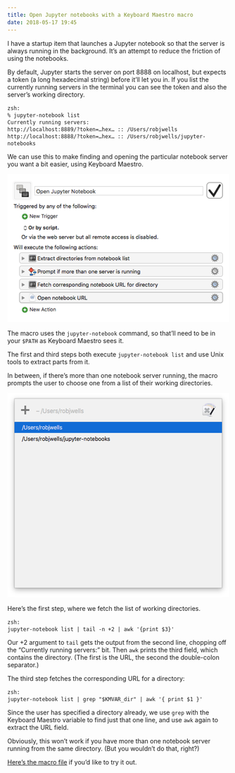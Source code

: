 ```yaml
---
title: Open Jupyter notebooks with a Keyboard Maestro macro
date: 2018-05-17 19:45
---
```


I have a startup item that launches a Jupyter notebook so that the server is always running in the background. It’s an attempt to reduce the friction of using the notebooks.

By default, Jupyter starts the server on port 8888 on localhost, but expects a token (a long hexadecimal string) before it’ll let you in. If you list the currently running servers in the terminal you can see the token and also the server’s working directory.
    
    zsh:
    % jupyter-notebook list
    Currently running servers:
    http://localhost:8889/?token=…hex… :: /Users/robjwells
    http://localhost:8888/?token=…hex… :: /Users/robjwells/jupyter-notebooks

We can use this to make finding and opening the particular notebook server you want a bit easier, using Keyboard Maestro.

<p>
    <img
        src="/images/2018-05-17-macro-overview.png"
        alt="A screenshot showing the (minimised) Keyboard Maestro steps"
        />
</p>

The macro uses the `jupyter-notebook` command, so that’ll need to be in your `$PATH` as Keyboard Maestro sees it.

The first and third steps both execute `jupyter-notebook list` and use Unix tools to extract parts from it.

In between, if there’s more than one notebook server running, the macro prompts the user to choose one from a list of their working directories.

<p>
    <img
        src="/images/2018-05-17-notebook-list.png"
        alt="A Keyboard Maestro list selection dialogue"
        class="no-border"
        width=534
        height=464
        />
</p>


Here’s the first step, where we fetch the list of working directories.

    zsh:
    jupyter-notebook list | tail -n +2 | awk '{print $3}'

Our +2 argument to `tail` gets the output from the second line, chopping off the “Currently running servers:” bit. Then `awk` prints the third field, which contains the directory. (The first is the URL, the second the double-colon separator.)

The third step fetches the corresponding URL for a directory:

    zsh:
    jupyter-notebook list | grep "$KMVAR_dir" | awk '{ print $1 }'

Since the user has specified a directory already, we use `grep` with the Keyboard Maestro variable to find just that one line, and use `awk` again to extract the URL field.

Obviously, this won’t work if you have more than one notebook server running from the same directory. (But you wouldn’t do that, right?)

[Here’s the macro file][macro] if you’d like to try it out.

[macro]: /files/OpenJupyterNotebook.kmmacros
